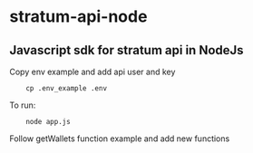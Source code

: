 # stratum-api-node

## Javascript sdk for stratum api in NodeJs


Copy env example and add api user and key
```
    cp .env_example .env
``` 

To run:
```
    node app.js
``` 

Follow getWallets function example and add new functions